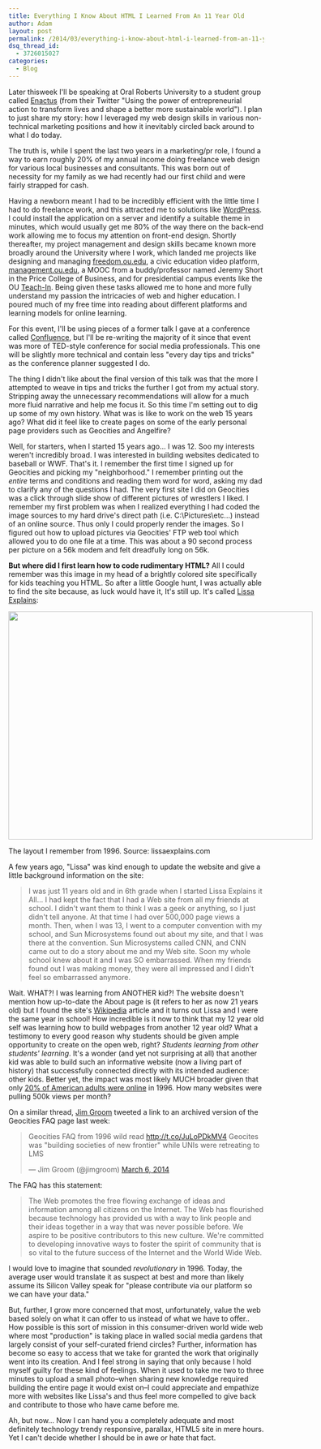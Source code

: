 ```yaml
---
title: Everything I Know About HTML I Learned From An 11 Year Old
author: Adam
layout: post
permalink: /2014/03/everything-i-know-about-html-i-learned-from-an-11-year-old/
dsq_thread_id:
  - 3726015027
categories:
  - Blog
---
```

Later thisweek I'll be speaking at Oral Roberts University to a student group called [Enactus][1] (from their Twitter "Using the power of entrepreneurial action to transform lives and shape a better more sustainable world"). I plan to just share my story: how I leveraged my web design skills in various non-technical marketing positions and how it inevitably circled back around to what I do today.

The truth is, while I spent the last two years in a marketing/pr role, I found a way to earn roughly 20% of my annual income doing freelance web design for various local businesses and consultants. This was born out of necessity for my family as we had recently had our first child and were fairly strapped for cash.

Having a newborn meant I had to be incredibly efficient with the little time I had to do freelance work, and this attracted me to solutions like [WordPress][2]. I could install the application on a server and identify a suitable theme in minutes, which would usually get me 80% of the way there on the back-end work allowing me to focus my attention on front-end design. Shortly thereafter, my project management and design skills became known more broadly around the University where I work, which landed me projects like designing and managing <a href="http://freedom.ou.edu/" target="_blank">freedom.ou.edu</a>, a civic education video platform, <a href="http://management.ou.edu" target="_blank">management.ou.edu</a>, a MOOC from a buddy/professor named Jeremy Short in the Price College of Business, and for presidential campus events like the OU <a href="http://teachin.ou.edu" target="_blank">Teach-In</a>. Being given these tasks allowed me to hone and more fully understand my passion the intricacies of web and higher education. I poured much of my free time into reading about different platforms and learning models for online learning.

For this event, I'll be using pieces of a former talk I gave at a conference called <a href="http://confluenceconference.org/" target="_blank">Confluence</a>, but I'll be re-writing the majority of it since that event was more of TED-style conference for social media professionals. This one will be slightly more technical and contain less "every day tips and tricks" as the conference planner suggested I do.



The thing I didn't like about the final version of this talk was that the more I attempted to weave in tips and tricks the further I got from my actual story. Stripping away the unnecessary recommendations will allow for a much more fluid narrative and help me focus it. So this time I'm setting out to dig up some of my own history. What was is like to work on the web 15 years ago? What did it feel like to create pages on some of the early personal page providers such as Geocities and Angelfire?

Well, for starters, when I started 15 years ago... I was 12. Soo my interests weren't incredibly broad. I was interested in building websites dedicated to baseball or WWF. That's it. I remember the first time I signed up for Geocities and picking my "neighborhood." I remember printing out the *entire* terms and conditions and reading them word for word, asking my dad to clarify any of the questions I had. The very first site I did on Geocities was a click through slide show of different pictures of wrestlers I liked. I remember my first problem was when I realized everything I had coded the image sources to my hard drive's direct path (i.e. C:\Pictures\etc...) instead of an online source. Thus only I could properly render the images. So I figured out how to upload pictures via Geocities' FTP web tool which allowed you to do one file at a time. This was about a 90 second process per picture on a 56k modem and felt dreadfully long on 56k.

**But where did I first learn how to code rudimentary HTML?** All I could remember was this image in my head of a brightly colored site specifically for kids teaching you HTML. So after a little Google hunt, I was actually able to find the site because, as luck would have it, It's still up. It's called <a href="http://www.lissaexplains.com/" target="_blank">Lissa Explains</a>:

<div id="attachment_170" style="width: 610px" class="wp-caption alignnone">
  <a href="http://www.lissaexplains.com/lissa.shtml"><img class="size-full wp-image-170" alt="" src="http://adamcroom.com/wp-content/uploads/2014/03/oldlayout.gif" width="600" height="450" /></a>

  <p class="wp-caption-text">
    The layout I remember from 1996. Source: lissaexplains.com
  </p>
</div>

A few years ago, "Lissa" was kind enough to update the website and give a little background information on the site:

> I was just 11 years old and in 6th grade when I started Lissa Explains it All... I had kept the fact that I had a Web site from all my friends at school. I didn't want them to think I was a geek or anything, so I just didn't tell anyone. At that time I had over 500,000 page views a month. Then, when I was 13, I went to a computer convention with my school, and Sun Microsystems found out about my site, and that I was there at the convention. Sun Microsystems called CNN, and CNN came out to do a story about me and my Web site. Soon my whole school knew about it and I was SO embarrassed. When my friends found out I was making money, they were all impressed and I didn't feel so embarrassed anymore.

Wait. WHAT?! I was learning from ANOTHER kid?! The website doesn't mention how up-to-date the About page is (it refers to her as now 21 years old) but I found the site's [Wikipedia][3] article and it turns out Lissa and I were the same year in school! How incredible is it now to think that my 12 year old self was learning how to build webpages from another 12 year old? What a testimony to every good reason why students should be given ample opportunity to create on the open web, right? *Students learning from other students' learning*. It's a wonder (and yet not surprising at all) that another kid was able to build such an informative website (now a living part of history) that successfully connected directly with its intended audience: other kids. Better yet, the impact was most likely MUCH broader given that only <a href="http://www.pewinternet.org/2006/04/26/internet-penetration-and-impact/" target="_blank">20% of American adults were online</a> in 1996. How many websites were pulling 500k views per month?

On a similar thread, <a href="https://twitter.com/jimgroom" target="_blank">Jim Groom</a> tweeted a link to an archived version of the Geocities FAQ page last week:

<blockquote class="twitter-tweet" lang="en">
  <p>
    Geocities FAQ from 1996 wild read <a href="http://t.co/JuLoPDkMV4">http://t.co/JuLoPDkMV4</a> Geocites was "building societies of new frontier" while UNIs were retreating to LMS
  </p>

  <p>
    — Jim Groom (@jimgroom) <a href="https://twitter.com/jimgroom/statuses/441438782584541184">March 6, 2014</a>
  </p>
</blockquote>

The FAQ has this statement:

> The Web promotes the free flowing exchange of ideas and information among all citizens on the Internet. The Web has flourished because technology has provided us with a way to link people and their ideas together in a way that was never possible before. We aspire to be positive contributors to this new culture. We're committed to developing innovative ways to foster the spirit of community that is so vital to the future success of the Internet and the World Wide Web.

I would love to imagine that sounded *revolutionary* in 1996. Today, the average user would translate it as suspect at best and more than likely assume its Silicon Valley speak for "please contribute via our platform so we can have your data."

But, further, I grow more concerned that most, unfortunately, value the web based solely on what it can offer to us instead of what we have to offer.. How possible is this sort of mission in this consumer-driven world wide web where most "production" is taking place in walled social media gardens that largely consist of your self-curated friend circles? Further, information has become so easy to access that we take for granted the work that originally went into its creation. And I feel strong in saying that only because I hold myself guilty for these kind of feelings. When it used to take me two to three minutes to upload a small photo–when sharing new knowledge required building the entire page it would exist on–I could appreciate and empathize more with websites like Lissa's and thus feel more compelled to give back and contribute to those who have came before me.

Ah, but now... Now I can hand you a completely adequate and most definitely technology trendy responsive, parallax, HTML5 site in mere hours. Yet I can't decide whether I should be in awe or hate that fact.

 [1]: https://twitter.com/ORUenactus
 [2]: http://wordpress.org
 [3]: http://en.wikipedia.org/wiki/Lissa_Explains_it_All
